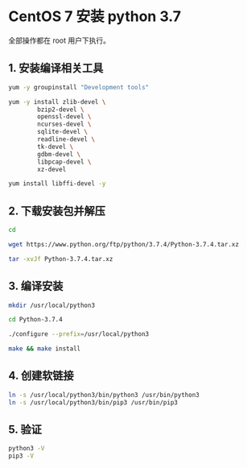 # CentOS 7 安装 python 3.7

全部操作都在 root 用户下执行。

## 1. 安装编译相关工具

```sh
yum -y groupinstall "Development tools"

yum -y install zlib-devel \
		bzip2-devel \
		openssl-devel \
		ncurses-devel \
		sqlite-devel \
		readline-devel \
		tk-devel \
		gdbm-devel \
		libpcap-devel \
		xz-devel

yum install libffi-devel -y
```

## 2. 下载安装包并解压

```sh
cd

wget https://www.python.org/ftp/python/3.7.4/Python-3.7.4.tar.xz

tar -xvJf Python-3.7.4.tar.xz
```

## 3. 编译安装

```sh
mkdir /usr/local/python3

cd Python-3.7.4

./configure --prefix=/usr/local/python3

make && make install
```

## 4. 创建软链接

```sh
ln -s /usr/local/python3/bin/python3 /usr/bin/python3
ln -s /usr/local/python3/bin/pip3 /usr/bin/pip3
```

## 5. 验证

```sh
python3 -V
pip3 -V
```
